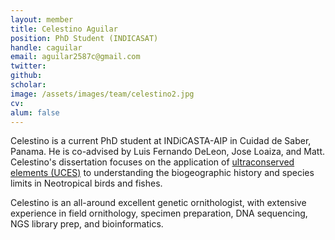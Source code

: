 ```yaml
---
layout: member
title: Celestino Aguilar
position: PhD Student (INDICASAT)
handle: caguilar
email: aguilar2587c@gmail.com
twitter: 
github:
scholar: 
image: /assets/images/team/celestino2.jpg
cv:
alum: false
---
```


Celestino is a current PhD student at INDiCASTA-AIP in Cuidad de Saber, Panama. He is co-advised by Luis Fernando DeLeon, Jose Loaiza, and Matt. Celestino's dissertation focuses on the application of [ultraconserved elements (UCES)](http://ultraconserved.org/) to understanding the biogeographic history and species limits in Neotropical birds and fishes.

Celestino is an all-around excellent genetic ornithologist, with extensive experience in field ornithology, specimen preparation, DNA sequencing, NGS library prep, and bioinformatics.